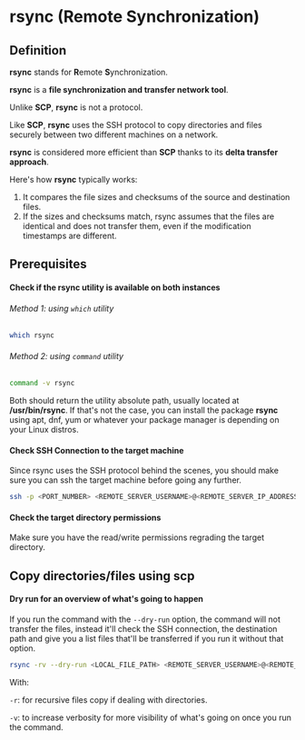 # rsync (Remote Synchronization)

## Definition
**rsync** stands for **R**emote **S**ynchronization.

**rsync** is a **file synchronization and transfer network tool**.

Unlike **SCP**, **rsync** is not a protocol.

Like **SCP**,
**rsync** uses the SSH protocol to copy directories and files securely between two different machines on a network.

**rsync** is considered more efficient than **SCP** thanks to its **delta transfer approach**. 

Here's how **rsync** typically works:

1. It compares the file sizes and checksums of the source and destination files.
2. If the sizes and checksums match, rsync assumes that the files are identical and does not transfer them, even if the modification timestamps are different.

## Prerequisites

#### Check if the rsync utility is available on both instances

###### Method 1: using `which` utility
```bash 
which rsync
```
###### Method 2: using `command` utility
```bash 
command -v rsync
```
Both should return the utility absolute path, usually located at **/usr/bin/rsync**.
If that's not the case, you can install the package **rsync** using apt, dnf,
yum or whatever your package manager is depending on your Linux distros. 

#### Check SSH Connection to the target machine
Since rsync uses the SSH protocol behind the scenes,
you should make sure you can ssh the target machine before going any further.
```bash
ssh -p <PORT_NUMBER> <REMOTE_SERVER_USERNAME>@<REMOTE_SERVER_IP_ADDRESS>
```

#### Check the target directory permissions
Make sure you have the read/write permissions regrading the target directory.

## Copy directories/files using scp

#### Dry run for an overview of what's going to happen
If you run the command with the `--dry-run` option, the command will not transfer the files,
instead it'll check the SSH connection,
the destination path and give you a list files that'll be transferred if you run it without that option.
```bash
rsync -rv --dry-run <LOCAL_FILE_PATH> <REMOTE_SERVER_USERNAME>@<REMOTE_SERVER_IP_ADDRESS>:<REMOTE_SERVER_DIRECTORY_PATH> 
```

With:

`-r`: for recursive files copy if dealing with directories.

`-v`: to increase verbosity for more visibility of what's going on once you run the command.